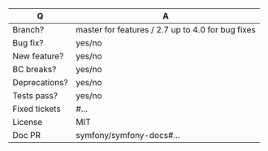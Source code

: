 | Q             | A
| ------------- | ---
| Branch?       | master for features / 2.7 up to 4.0 for bug fixes <!-- see below -->
| Bug fix?      | yes/no
| New feature?  | yes/no <!-- don't forget to update src/**/CHANGELOG.md files -->
| BC breaks?    | yes/no
| Deprecations? | yes/no <!-- don't forget to update UPGRADE-*.md files -->
| Tests pass?   | yes/no
| Fixed tickets | #... <!-- #-prefixed issue number(s), if any -->
| License       | MIT
| Doc PR        | symfony/symfony-docs#... <!--highly recommended for new features-->

<!--
Write a short README entry for your feature here (replace this comment block.)
This will help people understand your PR and can be used as a start of the Doc PR.
Additionally:
 - Bug fixes must be submitted against the lowest branch where they apply
   (lowest branches are regularly merged to upper ones so they get the fixes too).
 - Features and deprecations must be submitted against the master branch.
-->
